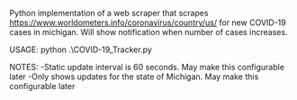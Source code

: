 Python implementation of a web scraper that scrapes https://www.worldometers.info/coronavirus/country/us/ for new COVID-19 cases in michigan. Will show notification when number of cases increases.

USAGE:
python .\COVID-19_Tracker.py

NOTES:
-Static update interval is 60 seconds. May make this configurable later
-Only shows updates for the state of Michigan. May make this configurable later
